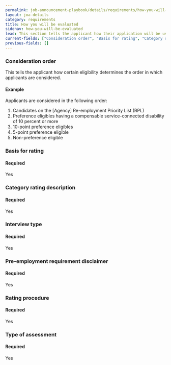 ```yaml
---
permalink: job-announcement-playbook/details/requirements/how-you-will-be-evaluated/
layout: joa-details
category: requirements
title: How you will be evaluated
sidenav: how-you-will-be-evaluated
lead: This section tells the applicant how their application will be use to determine your eligibility, qualifications, and quality ranking for this position.
current-fields: ["Consideration order", "Basis for rating", "Category rating description", "Interview type", "Pre-employment requirement disclaimer", "Rating procedure", "Type of assessment"]
previous-fields: []
---
```


### Consideration order

This tells the applicant how certain eligibility determines the order in which applicants are considered.

#### Example

<div class="usajobs-recruitment-joa-playbook-details__suggested-text">
Applicants are considered in the following order:

1. Candidates on the [Agency] Re-employment Priority List (RPL)
2. Preference eligibles having a compensable service-connected disability of 10 percent or more
3. 10-point preference eligibles
4. 5-point preference eligible
5. Non-preference eligible
</div>

### Basis for rating

#### Required
Yes

### Category rating description

#### Required
Yes

### Interview type

#### Required
Yes

### Pre-employment requirement disclaimer

#### Required
Yes

### Rating procedure

#### Required
Yes

### Type of assessment

#### Required
Yes

